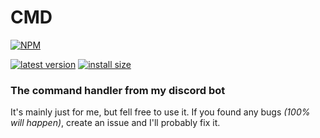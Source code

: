 # CMD
[![NPM](https://nodei.co/npm/@beni69/cmd.png?compact=true)](https://nodei.co/npm/@beni69/cmd)

[![latest version](https://badgen.net/npm/v/@beni69/cmd?color=blue)](https://krsz.me/yWpiK)
[![install size](https://packagephobia.com/badge?p=@beni69/cmd)](https://packagephobia.com/result?p=@beni69/cmd)

### The command handler from my discord bot

It's mainly just for me, but fell free to use it. If you found any bugs _(100% will happen)_, create an issue and I'll probably fix it.
